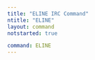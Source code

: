 ```yaml
---
title: "ELINE IRC Command"
ntitle: "ELINE"
layout: command
notstarted: true

command: ELINE
---
```

